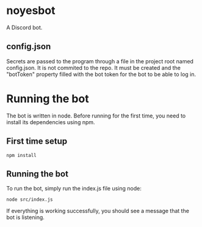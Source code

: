 # noyesbot
A Discord bot.

## config.json
Secrets are passed to the program through a file in the project root named
config.json. It is not commited to the repo. It must be created and the
"botToken" property filled with the bot token for the bot to be able to log in.

# Running the bot
The bot is written in node. Before running for the first time, you need to
install its dependencies using npm.

## First time setup
```
npm install
```

## Running the bot
To run the bot, simply run the index.js file using node:

```
node src/index.js
```

If everything is working successfully, you should see a message that the bot is
listening.